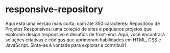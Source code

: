 # responsive-repository
Aqui está uma versão mais curta, com até 350 caracteres:  Repositório de Projetos Responsivos: uma coleção de sites e pequenos projetos que exploram design responsivo e desafios de front-end. Aqui, você encontrará soluções criativas e códigos que aprimoram habilidades em HTML, CSS e JavaScript. Sinta-se à vontade para explorar e contribuir!
